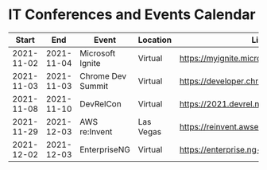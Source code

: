 # IT Conferences and Events Calendar

| Start      | End        | Event             | Location  | Link                                    |
| ---------- | ---------- | ----------------- | --------- | --------------------------------------- |
| 2021-11-02 | 2021-11-04 | Microsoft Ignite  | Virtual   | https://myignite.microsoft.com/home     |
| 2021-11-03 | 2021-11-03 | Chrome Dev Summit | Virtual   | https://developer.chrome.com/devsummit/ |
| 2021-11-08 | 2021-11-10 | DevRelCon         | Virtual   | https://2021.devrel.net/                |
| 2021-11-29 | 2021-12-03 | AWS re:Invent     | Las Vegas | https://reinvent.awsevents.com/         |
| 2021-12-02 | 2021-12-03 | EnterpriseNG      | Virtual   | https://enterprise.ng-conf.org/         |
